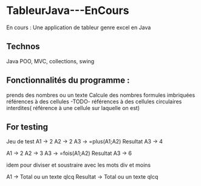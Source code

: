 # TableurJava---EnCours
En cours : Une application de tableur genre excel en Java 

Technos
---
Java POO, MVC, collections, swing

Fonctionnalités du programme :
---
  prends des nombres ou un texte
  Calcule des nombres
  formules imbriquées
  références à des cellules
  -TODO- références à des cellules circulaires interdites( référence à une cellule sur laquelle on est)

For testing
---
  Jeu de test
  A1 -> 2
  A2 -> 2
  A3 -> =plus(A1;A2)
  Resultat A3 -> 4

  A1 -> 2
  A2 -> 3
  A3 -> =fois(A1;A2)
  Resultat A3 -> 6

  idem pour diviser et soustraire avec les mots div et moins

  A1 -> Total ou un texte qlcq 
  Resultat -> Total ou un texte qlcq 
